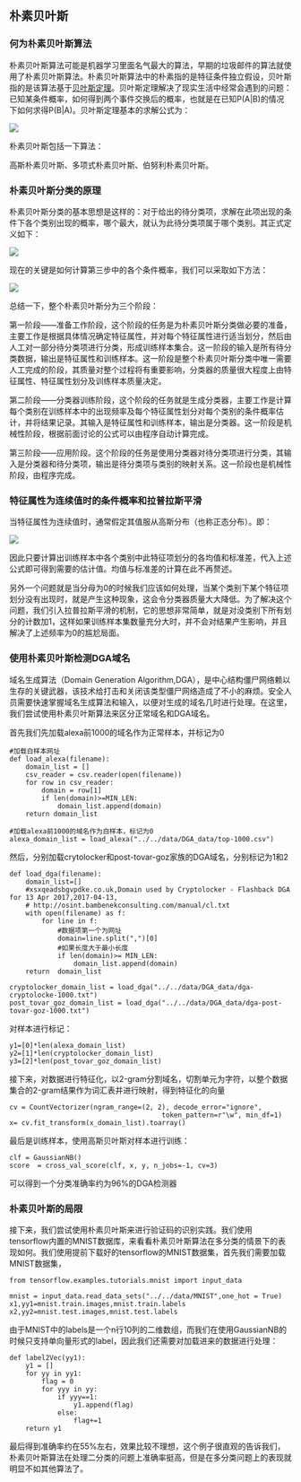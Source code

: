 ## 朴素贝叶斯 ##
### 何为朴素贝叶斯算法 ###
朴素贝叶斯算法可能是机器学习里面名气最大的算法，早期的垃圾邮件的算法就使用了朴素贝叶斯算法。朴素贝叶斯算法中的朴素指的是特征条件独立假设，贝叶斯指的是该算法基于[贝叶斯定理](https://en.wikipedia.org/wiki/Bayes%27_theorem)。贝叶斯定理解决了现实生活中经常会遇到的问题：已知某条件概率，如何得到两个事件交换后的概率，也就是在已知P(A|B)的情况下如何求得P(B|A)。贝叶斯定理基本的求解公式为：

![](https://i.imgur.com/KML1zeH.png)

朴素贝叶斯包括一下算法：

高斯朴素贝叶斯、多项式朴素贝叶斯、伯努利朴素贝叶斯。

### 朴素贝叶斯分类的原理 ###
朴素贝叶斯分类的基本思想是这样的：对于给出的待分类项，求解在此项出现的条件下各个类别出现的概率，哪个最大，就认为此待分类项属于哪个类别。其正式定义如下：

![](https://i.imgur.com/MIsi6Zn.png)

现在的关键是如何计算第三步中的各个条件概率，我们可以采取如下方法：

![](https://i.imgur.com/beywAEe.png)

总结一下，整个朴素贝叶斯分为三个阶段：

第一阶段——准备工作阶段，这个阶段的任务是为朴素贝叶斯分类做必要的准备，主要工作是根据具体情况确定特征属性，并对每个特征属性进行适当划分，然后由人工对一部分待分类项进行分类，形成训练样本集合。这一阶段的输入是所有待分类数据，输出是特征属性和训练样本。这一阶段是整个朴素贝叶斯分类中唯一需要人工完成的阶段，其质量对整个过程将有重要影响，分类器的质量很大程度上由特征属性、特征属性划分及训练样本质量决定。

第二阶段——分类器训练阶段，这个阶段的任务就是生成分类器，主要工作是计算每个类别在训练样本中的出现频率及每个特征属性划分对每个类别的条件概率估计，并将结果记录。其输入是特征属性和训练样本，输出是分类器。这一阶段是机械性阶段，根据前面讨论的公式可以由程序自动计算完成。

第三阶段——应用阶段。这个阶段的任务是使用分类器对待分类项进行分类，其输入是分类器和待分类项，输出是待分类项与类别的映射关系。这一阶段也是机械性阶段，由程序完成。

### 特征属性为连续值时的条件概率和拉普拉斯平滑 ###

当特征属性为连续值时，通常假定其值服从高斯分布（也称正态分布）。即：

![](https://i.imgur.com/nCeN9gi.png)

因此只要计算出训练样本中各个类别中此特征项划分的各均值和标准差，代入上述公式即可得到需要的估计值。均值与标准差的计算在此不再赘述。

另外一个问题就是当分母为0的时候我们应该如何处理，当某个类别下某个特征项划分没有出现时，就是产生这种现象，这会令分类器质量大大降低。为了解决这个问题，我们引入拉普拉斯平滑的机制，它的思想非常简单，就是对没类别下所有划分的计数加1，这样如果训练样本集数量充分大时，并不会对结果产生影响，并且解决了上述频率为0的尴尬局面。

### 使用朴素贝叶斯检测DGA域名 ###

域名生成算法（Domain Generation Algorithm,DGA），是中心结构僵尸网络赖以生存的关键武器，该技术给打击和关闭该类型僵尸网络造成了不小的麻烦。安全人员需要快速掌握域名生成算法和输入，以便对生成的域名几时进行处理。在这里，我们尝试使用朴素贝叶斯算法来区分正常域名和DGA域名。

首先我们先加载alexa前1000的域名作为正常样本，并标记为0

	#加载白样本网址
	def load_alexa(filename):
    	domain_list = []
    	csv_reader = csv.reader(open(filename))
    	for row in csv_reader:
    	    domain = row[1]
    	    if len(domain)>=MIN_LEN:
    	        domain_list.append(domain)
    	return domain_list

	#加载alexa前1000的域名作为白样本，标记为0
    alexa_domain_list = load_alexa("../../data/DGA_data/top-1000.csv")

然后，分别加载crytolocker和post-tovar-goz家族的DGA域名，分别标记为1和2

	def load_dga(filename):
    	domain_list=[]
    	#xsxqeadsbgvpdke.co.uk,Domain used by Cryptolocker - Flashback DGA for 13 Apr 2017,2017-04-13,
    	# http://osint.bambenekconsulting.com/manual/cl.txt
    	with open(filename) as f:
    	    for line in f:
    	        #数据项第一个为网址
    	        domain=line.split(",")[0]
    	        #如果长度大于最小长度
    	        if len(domain)>= MIN_LEN:
    	            domain_list.append(domain)
    	return  domain_list

	cryptolocker_domain_list = load_dga("../../data/DGA_data/dga-cryptolocke-1000.txt")
    post_tovar_goz_domain_list = load_dga("../../data/DGA_data/dga-post-tovar-goz-1000.txt")

对样本进行标记：

	y1=[0]*len(alexa_domain_list)
    y2=[1]*len(cryptolocker_domain_list)
    y3=[2]*len(post_tovar_goz_domain_list)

接下来，对数据进行特征化，以2-gram分割域名，切割单元为字符，以整个数据集合的2-gram结果作为词汇表并进行映射，得到特征化的向量

	cv = CountVectorizer(ngram_range=(2, 2), decode_error="ignore",
                                          token_pattern=r"\w", min_df=1)
    x= cv.fit_transform(x_domain_list).toarray()

最后是训练样本，使用高斯贝叶斯对样本进行训练：

	clf = GaussianNB()
    score  = cross_val_score(clf, x, y, n_jobs=-1, cv=3)

可以得到一个分类准确率约为96%的DGA检测器

### 朴素贝叶斯的局限 ###

接下来，我们尝试使用朴素贝叶斯来进行验证码的识别实践。我们使用tensorflow内置的MNIST数据库，来看看朴素贝叶斯算法在多分类的情景下的表现如何。我们使用提前下载好的tensorflow的MNIST数据集，首先我们需要加载MNIST数据集，

	from tensorflow.examples.tutorials.mnist import input_data
	
	mnist = input_data.read_data_sets("../../data/MNIST",one_hot = True)
    x1,yy1=mnist.train.images,mnist.train.labels
    x2,yy2=mnist.test.images,mnist.test.labels

由于MNIST中的labels是一个n行10列的二维数组，而我们在使用GaussianNB的时候只支持单向量形式的label，因此我们还需要对加载进来的数据进行处理：

	def label2Vec(yy1):
    	y1 = []
    	for yy in yy1:
        	flag = 0
        	for yyy in yy:
           		if yyy==1:
                	y1.append(flag)
            	else:
                	flag+=1
    	return y1

最后得到准确率约在55%左右，效果比较不理想，这个例子很直观的告诉我们，朴素贝叶斯算法在处理二分类的问题上准确率挺高，但是在多分类问题上的表现就明显不如其他算法了。

